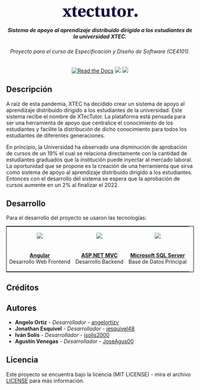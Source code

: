 <h1 align="center">
  <br>
  <a href="https://github.com/ce-itcr/xtecDigital"><img width="40%" src="https://github.com/ce-itcr/xtectutor/blob/master/FrontEnd-xtectutor/src/assets/img/xtectutor.png" 
  alt="xtectutor - Logo"></a>
</h1>

<h5 align="center">Sistema de apoyo al aprendizaje distribuido dirigido a los estudiantes de la universidad XTEC.</h4>
<h6 align="center">Proyecto para el curso de Especificación y Diseño de Software (CE4101).</h5>


<p align="center">
<a href="https://github.com/ce-itcr/StraviaTec/Docs"><img alt="Read the Docs" src="https://readthedocs.org/projects/yt2mp3/badge/?version=latest"></a>
 <a href="https://github.com/ce-itcr/StraviaTec/blob/master/LICENSEs"><img src="https://img.shields.io/apm/l/atomic-design-ui.svg?"></a>
 <a href="https://github.com/ce-itcr/StraviaTec"><img src="https://badge.fury.io/gh/tterb%2FHyde.svg"></a>
</p>

## Descripción

A raíz de esta pandemia, XTEC ha decidido crear un sistema de apoyo al aprendizaje distribuido dirigido a los estudiantes de la universidad. Este sistema recibe el nombre de XTecTutor. La plataforma está pensada para ser una herramienta de apoyo que centralice el conocimiento de los estudiantes y facilite la distribución de dicho conocimiento para todos los estudiantes de diferentes generaciones.

En principio, la Universidad ha observado una disminución de aprobación de cursos de un 19% el cual se relaciona directamente con la cantidad de estudiantes graduados que la institución puede inyectar al mercado laboral. La oportunidad que se propone es la creación de una herramienta que sirva como sistema de apoyo al aprendizaje distribuido dirigido a los estudiantes. Entonces con el desarrollo del sistema se espera que la aprobación de cursos aumente en un 2% al finalizar el 2022.

  
## Desarrollo

Para el desarrollo del proyecto se usaron las tecnologías:
<div align="center">
  <table style="border:1px solid black;margin-left:auto;margin-right:auto;">
  <tr>
    <td>
      <p align=center><img src="https://upload.wikimedia.org/wikipedia/commons/thumb/c/cf/Angular_full_color_logo.svg/1200px-Angular_full_color_logo.svg.png" width="150"></p>
    </td>
    <td>
      <p align=center><img src="https://external-content.duckduckgo.com/iu/?u=http%3A%2F%2Fgetcodify.com%2Fwp-content%2Fuploads%2F2016%2F07%2Fasp.net-border.png&f=1&nofb=1" width="200"></p>
    </td>
    <td>
      <p align=center><img src="https://external-content.duckduckgo.com/iu/?u=https%3A%2F%2Fcdn.sisense.com%2Fwp-content%2Fuploads%2FMicrosoft_SQL_Server_Logo.png&f=1&nofb=1" width="200"></p>
    </td>
  </tr>
  
  <tr>
    <td>
      <p align=center><a href="https://www.angular.io"><b>Angular</b></a>
        </br>Desarrollo Web Frontend</p>
    </td>
    <td>
      <p align=center><a href="https://dotnet.microsoft.com/apps/aspnet"><b>ASP.NET MVC</b></a>
</br>Desarrollo Backend</p>
    </td>
    <td>
      <p align=center> <a href="https://www.microsoft.com/en-us/sql-server/sql-server-downloads"><b>Microsoft SQL Server</b></a>
        </br>Base de Datos Principal</p>
    </td>
  </tr>
</table>
</div>

    

## Créditos

## Autores

* **Angelo Ortiz** - *Desarrollador* - [angelortizv](https://github.com/angelortizv)
* **Jonathan Esquivel** - *Desarrollador* - [jesquivel48](https://github.com/jesquivel48)
* **Iván Solís** - *Desarrollador* - [isolis2000](https://github.com/isolis2000)
* **Agustín Venegas** - *Desarrollador* - [JoseAgus00](https://github.com/JoseAgus00)

## Licencia

Este proyecto se encuentra bajo la licencia (MIT LICENSE) - mira el archivo [LICENSE](https://github.com/ce-itcr/xtectutor/blob/master/LICENSE) para más información.
